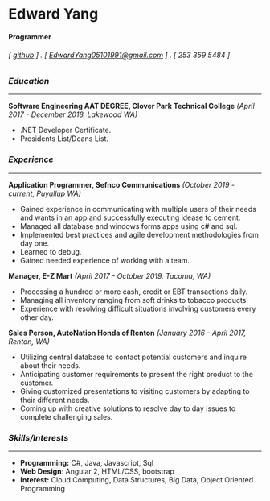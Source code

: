 Edward Yang
===========

#### Programmer 
###### [ [<i class="fab fa-github"></i>github](https://github.com/eyang22) ] . [ EdwardYang05101991@gmail.com ] . [ 253 359 5484 ]


### _Education_
-- -- 
**Software Engineering AAT DEGREE, Clover Park Technical College** _(April 2017 - December 2018, Lakewood WA)_

- .NET Developer Certificate. 
- Presidents List/Deans List.

### _Experience_
-- -- 
**Application Programmer, Sefnco Communications** _(October 2019 - current, Puyallup WA)_

- Gained experience in communicating with multiple users of their needs and wants in an app and successfully executing idease to cement. 
- Managed all database and windows forms apps using c# and sql.
- Implemented best practices and agile development methodologies from day one. 
- Learned to debug. 
- Gained needed experience of working with a team. 

**Manager, E-Z Mart** _(April 2017 - October 2019, Tacoma, WA)_

- Processing a hundred or more cash, credit or EBT transactions daily. 
- Managing all inventory ranging from soft drinks to tobacco products. 
- Experience with resolving difficult situations involving customers every other day.

**Sales Person, AutoNation Honda of Renton** _(January 2016 - April 2017, Renton, WA)_

- Utilizing central database to contact potential customers and inquire about their needs.
- Anticipating customer requirements to present the right product to the customer.
- Giving customized presentations to visiting customers by adapting to their different needs.
- Coming up with creative solutions to resolve day to day issues to complete challenging sales.

### _Skills/Interests_
-- -- 
- **Programming:** C#, Java, Javascript, Sql
- **Web Design**: Angular 2, HTML/CSS, bootstrap
- **Interest:** Cloud Computing, Data Structures, Big Data, Object Oriented Programming

